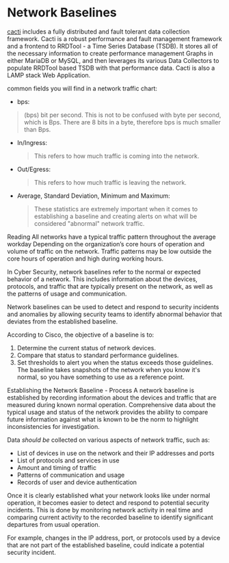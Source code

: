 # Network Baselines

[cacti](https://www.cacti.net/) includes a fully distributed and fault tolerant data collection framework.
Cacti is a robust performance and fault management framework and a frontend to RRDTool - a Time Series Database (TSDB). It stores all of the necessary information to create performance management Graphs in either MariaDB or MySQL, and then leverages its various Data Collectors to populate RRDTool based TSDB with that performance data.
Cacti is also a LAMP stack Web Application.


common fields you will find in a network traffic chart:
- bps:
> (bps) bit per second.
> This is not to be confused with byte per second, which is Bps.
> There are 8 bits in a byte, therefore bps is much smaller than Bps.
- In/Ingress:
  > This refers to how much traffic is coming into the network.
- Out/Egress:
  > This refers to how much traffic is leaving the network.
- Average, Standard Deviation, Minimum and Maximum:
  > These statistics are extremely important when it comes to establishing a baseline
  > and creating alerts on what will be considered "abnormal" network traffic.

Reading
All networks have a typical traffic pattern throughout the average workday
Depending on the organization’s core hours of operation and volume of traffic on the network.
Traffic patterns may be low outside the core hours of operation and high during working hours.

In Cyber Security, network baselines refer to the normal or expected behavior of a network.
This includes information about the devices, protocols, and traffic that are typically present on the network,
as well as the patterns of usage and communication.

Network baselines can be used to detect and respond to security incidents and anomalies
by allowing security teams to identify abnormal behavior that deviates from the established baseline.

According to Cisco, the objective of a baseline is to:

1. Determine the current status of network devices.
2. Compare that status to standard performance guidelines.
3. Set thresholds to alert you when the status exceeds those guidelines.
The baseline takes snapshots of the network when you know it's normal, so you have something to use as a reference point.

Establishing the Network Baseline - Process
A network baseline is established by recording information about the devices and traffic that are measured during known normal operation.
Comprehensive data about the typical usage and status of the network provides the ability to compare future information against what is known to be the norm to highlight inconsistencies for investigation.

Data *should be* collected on various aspects of network traffic, such as:
- List of devices in use on the network and their IP addresses and ports
- List of protocols and services in use
- Amount and timing of traffic
- Patterns of communication and usage
- Records of user and device authentication

Once it is clearly established what your network looks like under normal operation,
it becomes easier to detect and respond to potential security incidents.
This is done by monitoring network activity in real time and
comparing current activity to the recorded baseline to identify significant departures from usual operation.

For example, changes in the IP address, port, or protocols used by a device that are not part of the established baseline,
could indicate a potential security incident.
